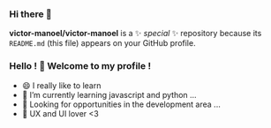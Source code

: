 

### Hi there 👋
**victor-manoel/victor-manoel** is a ✨ _special_ ✨ repository because its `README.md` (this file) appears on your GitHub profile.

### Hello ! 👋 Welcome to my profile !

- 😄 I really like to learn
- 🌱 I’m currently learning javascript and python ...
- 🤔 Looking for opportunities in the development area ...
- 👯 UX and UI lover <3
